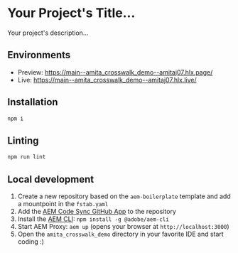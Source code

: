 # Your Project's Title...
Your project's description...

## Environments
- Preview: https://main--amita_crosswalk_demo--amitaj07.hlx.page/
- Live: https://main--amita_crosswalk_demo--amitaj07.hlx.live/

## Installation

```sh
npm i
```

## Linting

```sh
npm run lint
```

## Local development

1. Create a new repository based on the `aem-boilerplate` template and add a mountpoint in the `fstab.yaml`
1. Add the [AEM Code Sync GitHub App](https://github.com/apps/aem-code-sync) to the repository
1. Install the [AEM CLI](https://github.com/adobe/helix-cli): `npm install -g @adobe/aem-cli`
1. Start AEM Proxy: `aem up` (opens your browser at `http://localhost:3000`)
1. Open the `amita_crosswalk_demo` directory in your favorite IDE and start coding :)
